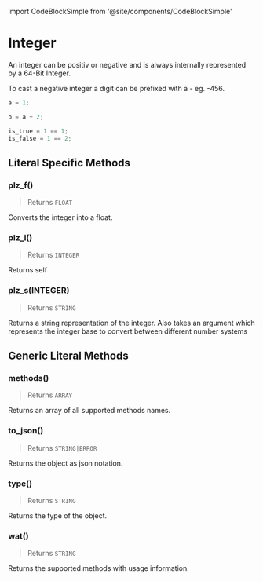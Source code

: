 import CodeBlockSimple from '@site/components/CodeBlockSimple'

# Integer

An integer can be positiv or negative and is always internally represented by a 64-Bit Integer.

To cast a negative integer a digit can be prefixed with a - eg. -456.



```js
a = 1;

b = a + 2;

is_true = 1 == 1;
is_false = 1 == 2;

```

## Literal Specific Methods

### plz_f()
> Returns `FLOAT`

Converts the integer into a float.


<CodeBlockSimple input='1234.plz_f()
' output='1234.0
' />


### plz_i()
> Returns `INTEGER`

Returns self


<CodeBlockSimple input='1234.plz_i()
' output='1234
' />


### plz_s(INTEGER)
> Returns `STRING`

Returns a string representation of the integer. Also takes an argument which represents the integer base to convert between different number systems


<CodeBlockSimple input='1234.plz_s()
1234.plz_s(2)
1234.plz_s(8)
1234.plz_s(10)
' output='"1234"
"10011010010"
"2322"
"1234"
' />



## Generic Literal Methods

### methods()
> Returns `ARRAY`

Returns an array of all supported methods names.


<CodeBlockSimple input='"test".methods()
' output='["upcase", "find", "format", "reverse", "split", "replace", "strip!", "count", "reverse!", "lines", "downcase!", "upcase!", "size", "plz_i", "strip", "downcase"]
' />


### to_json()
> Returns `STRING|ERROR`

Returns the object as json notation.


<CodeBlockSimple input='a = {"test": 1234}
a.to_json()
' output='{"test": 1234}
"{\"test\":1234}"
' />


### type()
> Returns `STRING`

Returns the type of the object.


<CodeBlockSimple input='"test".type()
' output='"STRING"
' />


### wat()
> Returns `STRING`

Returns the supported methods with usage information.


<CodeBlockSimple input='true.wat()
' output='"BOOLEAN supports the following methods:
  plz_s()"
' />



